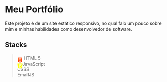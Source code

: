 # Meu Portfólio 
Este projeto é de um site estático responsivo, no qual falo um pouco sobre mim e minhas habilidades como desenvolvedor de software.

## Stacks 
> <img style="position: relative; top: 9px;" src="assets/imagens/html-5.png"> HTML 5<br>
> <img style="position: relative; top: 9px;" src="assets/imagens/script-java.png" alt="criado por edt.im">JavaScript<br>
> CSS3<br>
> EmailJS











